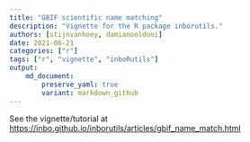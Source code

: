 ```yaml
---
title: "GBIF scientific name matching"
description: "Vignette for the R package inborutils."
authors: [stijnvanhoey, damianooldoni]
date: 2021-06-21
categories: ["r"]
tags: ["r", "vignette", "inboRutils"]
output: 
    md_document:
        preserve_yaml: true
        variant: markdown_github
---
```


See the vignette/tutorial at <https://inbo.github.io/inborutils/articles/gbif_name_match.html>
